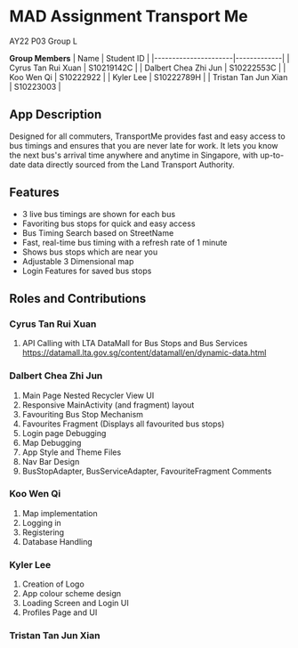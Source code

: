 # MAD Assignment Transport Me

AY22 P03 Group L 

**Group Members**
| Name                 | Student ID  |
|----------------------|-------------|
| Cyrus Tan Rui Xuan   | S10219142C  |
| Dalbert Chea Zhi Jun | S10222553C  |
| Koo Wen Qi           | S10222922  |
| Kyler Lee            | S10222789H  |
| Tristan Tan Jun Xian | S10223003  |

## App Description
Designed for all commuters, TransportMe provides fast and easy access to bus timings and ensures that you are never late for work. It lets you know the next bus's arrival time anywhere and anytime in Singapore, with up-to-date data directly sourced from the Land Transport Authority. 

## Features
- 3 live bus timings are shown for each bus
- Favoriting bus stops for quick and easy access 
- Bus Timing Search based on StreetName
- Fast, real-time bus timing with a refresh rate of 1 minute 
- Shows bus stops which are near you 
- Adjustable 3 Dimensional map
- Login Features for saved bus stops

## Roles and Contributions

### Cyrus Tan Rui Xuan
1. API Calling with LTA DataMall for Bus Stops and Bus Services https://datamall.lta.gov.sg/content/datamall/en/dynamic-data.html

### Dalbert Chea Zhi Jun
1. Main Page Nested Recycler View UI
2. Responsive MainActivity (and fragment) layout
3. Favouriting Bus Stop Mechanism
4. Favourites Fragment (Displays all favourited bus stops)
5. Login page Debugging
6. Map Debugging
7. App Style and Theme Files
8. Nav Bar Design
9. BusStopAdapter, BusServiceAdapter, FavouriteFragment Comments

### Koo Wen Qi
1. Map implementation
2. Logging in
3. Registering
4. Database Handling

### Kyler Lee
1. Creation of Logo
2. App colour scheme design
3. Loading Screen and Login UI
4. Profiles Page and UI

### Tristan Tan Jun Xian
